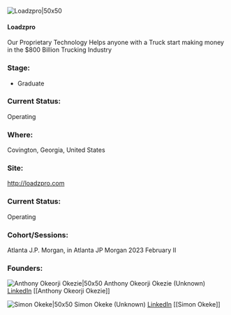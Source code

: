 

![Loadzpro|50x50](http://apimg.techstars.com/sf/accounts/logo/Logo_9cb3ac9033337331c651830ec.jpg)

#### Loadzpro
Our Proprietary Technology Helps anyone with a Truck start making money in the $800 Billion Trucking Industry

### Stage: 
 - Graduate 

### Current Status: 
Operating

### Where:
Covington, Georgia, United States

### Site:
http://loadzpro.com





### Current Status: 
Operating

### Cohort/Sessions: 
Atlanta J.P. Morgan, in Atlanta JP Morgan 2023 February II

### Founders: 

![Anthony Okeorji Okezie|50x50]() Anthony Okeorji Okezie (Unknown) [LinkedIn](https://linkedin.com/in/okeorji-okezie-59840754) [[Anthony Okeorji Okezie]]

![Simon Okeke|50x50]() Simon Okeke (Unknown) [LinkedIn](https://linkedin.com/in/simon-okeke-ms-pmi-acp-6a6640182) [[Simon Okeke]]


